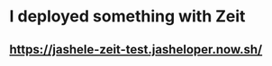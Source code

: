 # I deployed something with Zeit
## <a href="https://jashele-zeit-test.jasheloper.now.sh/" target="_blank">https://jashele-zeit-test.jasheloper.now.sh/</a>